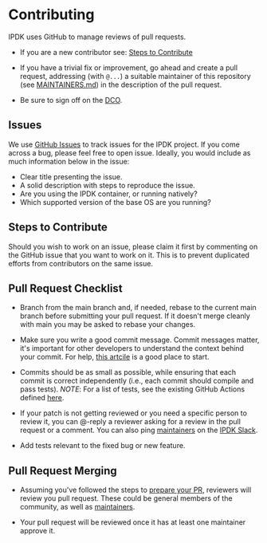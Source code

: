 # Contributing

IPDK uses GitHub to manage reviews of pull requests.

* If you are a new contributor see: [Steps to Contribute](#steps-to-contribute)

* If you have a trivial fix or improvement, go ahead and create a pull request,
  addressing (with `@...`) a suitable maintainer of this repository (see
  [MAINTAINERS.md](MAINTAINERS.md)) in the description of the pull request.

* Be sure to sign off on the [DCO](https://github.com/probot/dco#how-it-works).

## Issues

We use [GitHub Issues](https://github.com/ipdk-io/ipdk/issues) to track issues
for the IPDK project. If you come across a bug, please feel free to open issue.
Ideally, you would include as much information below in the issue:

* Clear title presenting the issue.
* A solid description with steps to reproduce the issue.
* Are you using the IPDK container, or running natively?
* Which supported version of the base OS are you running?

## Steps to Contribute

Should you wish to work on an issue, please claim it first by commenting on the
GitHub issue that you want to work on it. This is to prevent duplicated efforts
from contributors on the same issue.

## Pull Request Checklist

* Branch from the main branch and, if needed, rebase to the current main branch
  before submitting your pull request. If it doesn't merge cleanly with main
  you may be asked to rebase your changes.

* Make sure you write a good commit message. Commit messages matter, it's
  important for other developers to understand the context behind your commit.
  For help, [this artcile](https://cbea.ms/git-commit/) is a good place to
  start.

* Commits should be as small as possible, while ensuring that each commit is
  correct independently (i.e., each commit should compile and pass tests).
  *NOTE*: For a list of tests, see the existing GitHub Actions defined
  [here](https://github.com/ipdk-io/ipdk/blob/main/.github/workflows/makefile.yml).

* If your patch is not getting reviewed or you need a specific person to review
  it, you can @-reply a reviewer asking for a review in the pull request or a
  comment. You can also ping [maintainers](MAINTAINERS.md) on the
  [IPDK Slack](https://join.slack.com/t/ipdkworkspace/shared_invite/zt-xb97bi1d-Q0NY9YC3PYv3LTw~HngVbA).

* Add tests relevant to the fixed bug or new feature.

## Pull Request Merging

* Assuming you've followed the steps to [prepare your PR](#pull-request-checklist),
  reviewers will review you pull request. These could be general members of the
  community, as well as [maintainers](MAINTAINERS.md).

* Your pull request will be reviewed once it has at least one maintainer
  approve it.
